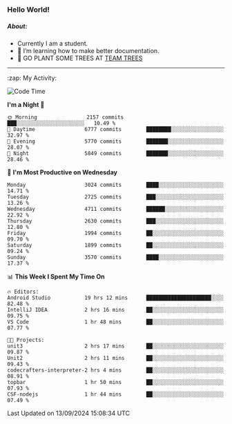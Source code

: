 ### Hello World!

##### About:
- Currently I am a student.
- 🌱 I’m learning how to make better documentation.
- 🌱 GO PLANT SOME TREES AT [TEAM TREES](https://teamtrees.org/)

---
  <summary>:zap: My Activity:</summary>
  
<!--START_SECTION:waka-->
![Code Time](http://img.shields.io/badge/Code%20Time-1%2C463%20hrs%2054%20mins-blue)

**I'm a Night 🦉** 

```text
🌞 Morning                2157 commits        ███░░░░░░░░░░░░░░░░░░░░░░   10.49 % 
🌆 Daytime                6777 commits        ████████░░░░░░░░░░░░░░░░░   32.97 % 
🌃 Evening                5770 commits        ███████░░░░░░░░░░░░░░░░░░   28.07 % 
🌙 Night                  5849 commits        ███████░░░░░░░░░░░░░░░░░░   28.46 % 
```
📅 **I'm Most Productive on Wednesday** 

```text
Monday                   3024 commits        ████░░░░░░░░░░░░░░░░░░░░░   14.71 % 
Tuesday                  2725 commits        ███░░░░░░░░░░░░░░░░░░░░░░   13.26 % 
Wednesday                4711 commits        ██████░░░░░░░░░░░░░░░░░░░   22.92 % 
Thursday                 2630 commits        ███░░░░░░░░░░░░░░░░░░░░░░   12.80 % 
Friday                   1994 commits        ██░░░░░░░░░░░░░░░░░░░░░░░   09.70 % 
Saturday                 1899 commits        ██░░░░░░░░░░░░░░░░░░░░░░░   09.24 % 
Sunday                   3570 commits        ████░░░░░░░░░░░░░░░░░░░░░   17.37 % 
```


📊 **This Week I Spent My Time On** 

```text
🔥 Editors: 
Android Studio           19 hrs 12 mins      █████████████████████░░░░   82.48 % 
IntelliJ IDEA            2 hrs 16 mins       ██░░░░░░░░░░░░░░░░░░░░░░░   09.75 % 
VS Code                  1 hr 48 mins        ██░░░░░░░░░░░░░░░░░░░░░░░   07.77 % 

🐱‍💻 Projects: 
unit3                    2 hrs 17 mins       ██░░░░░░░░░░░░░░░░░░░░░░░   09.87 % 
Unit2                    2 hrs 11 mins       ██░░░░░░░░░░░░░░░░░░░░░░░   09.43 % 
codecrafters-interpreter-2 hrs 4 mins        ██░░░░░░░░░░░░░░░░░░░░░░░   08.91 % 
topbar                   1 hr 50 mins        ██░░░░░░░░░░░░░░░░░░░░░░░   07.93 % 
CSF-nodejs               1 hr 44 mins        ██░░░░░░░░░░░░░░░░░░░░░░░   07.49 % 
```


 Last Updated on 13/09/2024 15:08:34 UTC
<!--END_SECTION:waka-->
